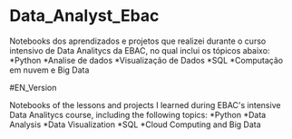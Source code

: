 # Data_Analyst_Ebac

Notebooks dos aprendizados e projetos que realizei durante o curso intensivo de Data Analitycs da EBAC, no qual inclui os tópicos abaixo:
*Python
*Analise de dados 
*Visualização de Dados 
*SQL
*Computação em nuvem e Big Data

#EN_Version

Notebooks of the lessons and projects I learned during EBAC's intensive Data Analitycs course, including the following topics:
*Python
*Data Analysis 
*Data Visualization 
*SQL
*Cloud Computing and Big Data
